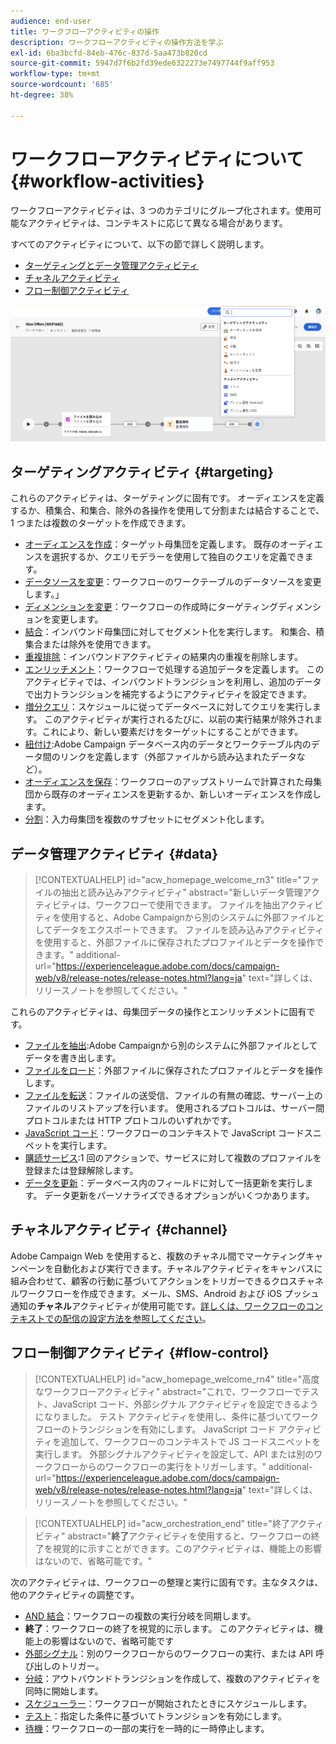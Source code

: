 ```yaml
---
audience: end-user
title: ワークフローアクティビティの操作
description: ワークフローアクティビティの操作方法を学ぶ
exl-id: 6ba3bcfd-84eb-476c-837d-5aa473b820cd
source-git-commit: 5947d7f6b2fd39ede6322273e7497744f9aff953
workflow-type: tm+mt
source-wordcount: '685'
ht-degree: 38%

---
```



# ワークフローアクティビティについて {#workflow-activities}

ワークフローアクティビティは、3 つのカテゴリにグループ化されます。使用可能なアクティビティは、コンテキストに応じて異なる場合があります。

すべてのアクティビティについて、以下の節で詳しく説明します。

* [ターゲティングとデータ管理アクティビティ](#targeting)
* [チャネルアクティビティ](#channel)
* [フロー制御アクティビティ](#flow-control)

![](../assets/workflow-activities.png)

## ターゲティングアクティビティ {#targeting}

これらのアクティビティは、ターゲティングに固有です。 オーディエンスを定義するか、積集合、和集合、除外の各操作を使用して分割または結合することで、1 つまたは複数のターゲットを作成できます。

* [オーディエンスを作成](build-audience.md)：ターゲット母集団を定義します。 既存のオーディエンスを選択するか、クエリモデラーを使用して独自のクエリを定義できます。
* [データソースを変更](change-data-source.md)：ワークフローのワークテーブルのデータソースを変更します。」
* [ディメンションを変更](change-dimension.md)：ワークフローの作成時にターゲティングディメンションを変更します。
* [結合](combine.md)：インバウンド母集団に対してセグメント化を実行します。 和集合、積集合または除外を使用できます。
* [重複排除](deduplication.md)：インバウンドアクティビティの結果内の重複を削除します。
* [エンリッチメント](enrichment.md)：ワークフローで処理する追加データを定義します。 このアクティビティでは、インバウンドトランジションを利用し、追加のデータで出力トランジションを補完するようにアクティビティを設定できます。
* [増分クエリ](incremental-query.md)：スケジュールに従ってデータベースに対してクエリを実行します。 このアクティビティが実行されるたびに、以前の実行結果が除外されます。これにより、新しい要素だけをターゲットにすることができます。
* [紐付け](reconciliation.md):Adobe Campaign データベース内のデータとワークテーブル内のデータ間のリンクを定義します（外部ファイルから読み込まれたデータなど）。
* [オーディエンスを保存](save-audience.md)：ワークフローのアップストリームで計算された母集団から既存のオーディエンスを更新するか、新しいオーディエンスを作成します。
* [分割](split.md)：入力母集団を複数のサブセットにセグメント化します。

## データ管理アクティビティ {#data}

>[!CONTEXTUALHELP]
>id="acw_homepage_welcome_rn3"
>title="ファイルの抽出と読み込みアクティビティ"
>abstract="新しいデータ管理アクティビティは、ワークフローで使用できます。 ファイルを抽出アクティビティを使用すると、Adobe Campaignから別のシステムに外部ファイルとしてデータをエクスポートできます。 ファイルを読み込みアクティビティを使用すると、外部ファイルに保存されたプロファイルとデータを操作できます。"
>additional-url="https://experienceleague.adobe.com/docs/campaign-web/v8/release-notes/release-notes.html?lang=ja" text="詳しくは、リリースノートを参照してください。"

これらのアクティビティは、母集団データの操作とエンリッチメントに固有です。

* [ファイルを抽出](extract-file.md):Adobe Campaignから別のシステムに外部ファイルとしてデータを書き出します。
* [ファイルをロード](load-file.md)：外部ファイルに保存されたプロファイルとデータを操作します。
* [ファイルを転送](transfer-file.md)：ファイルの送受信、ファイルの有無の確認、サーバー上のファイルのリストアップを行います。 使用されるプロトコルは、サーバー間プロトコルまたは HTTP プロトコルのいずれかです。
* [JavaScript コード](javascript-code.md)：ワークフローのコンテキストで JavaScript コードスニペットを実行します。
* [購読サービス](subscription-services.md):1 回のアクションで、サービスに対して複数のプロファイルを登録または登録解除します。
* [データを更新](update-data.md)：データベース内のフィールドに対して一括更新を実行します。 データ更新をパーソナライズできるオプションがいくつかあります。

## チャネルアクティビティ {#channel}

Adobe Campaign Web を使用すると、複数のチャネル間でマーケティングキャンペーンを自動化および実行できます。チャネルアクティビティをキャンバスに組み合わせて、顧客の行動に基づいてアクションをトリガーできるクロスチャネルワークフローを作成できます。メール、SMS、Android および iOS プッシュ通知の&#x200B;**チャネル**&#x200B;アクティビティが使用可能です。[詳しくは、ワークフローのコンテキストでの配信の設定方法を参照してください](channels.md)。

## フロー制御アクティビティ {#flow-control}


>[!CONTEXTUALHELP]
>id="acw_homepage_welcome_rn4"
>title="高度なワークフローアクティビティ"
>abstract="これで、ワークフローでテスト、JavaScript コード、外部シグナル アクティビティを設定できるようになりました。 テスト アクティビティを使用し、条件に基づいてワークフローのトランジションを有効にします。 JavaScript コード アクティビティを追加して、ワークフローのコンテキストで JS コードスニペットを実行します。 外部シグナルアクティビティを設定して、API または別のワークフローからのワークフローの実行をトリガーします。"
>additional-url="https://experienceleague.adobe.com/docs/campaign-web/v8/release-notes/release-notes.html?lang=ja" text="詳しくは、リリースノートを参照してください。"



>[!CONTEXTUALHELP]
>id="acw_orchestration_end"
>title="終了アクティビティ"
>abstract="**終了**&#x200B;アクティビティを使用すると、ワークフローの終了を視覚的に示すことができます。このアクティビティは、機能上の影響はないので、省略可能です。"

次のアクティビティは、ワークフローの整理と実行に固有です。主なタスクは、他のアクティビティの調整です。

* [AND 結合](and-join.md)：ワークフローの複数の実行分岐を同期します。
* **終了**：ワークフローの終了を視覚的に示します。 このアクティビティは、機能上の影響はないので、省略可能です
* [外部シグナル](external-signal.md)：別のワークフローからのワークフローの実行、または API 呼び出しのトリガー。
* [分岐](fork.md)：アウトバウンドトランジションを作成して、複数のアクティビティを同時に開始します。
* [スケジューラー](scheduler.md)：ワークフローが開始されたときにスケジュールします。
* [テスト](test.md)：指定した条件に基づいてトランジションを有効にします。
* [待機](wait.md)：ワークフローの一部の実行を一時的に一時停止します。
